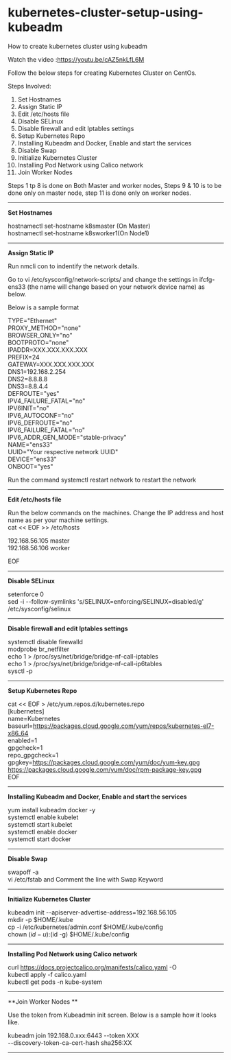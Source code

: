 # kubernetes-cluster-setup-using-kubeadm
How to create kubernetes cluster using kubeadm

Watch the video :https://youtu.be/cAZ5nkLfL6M

Follow the below steps for creating Kubernetes Cluster on CentOs.

Steps Involved:

1. Set Hostnames
2. Assign Static IP
3. Edit /etc/hosts file
4. Disable SELinux
5. Disable firewall and edit Iptables settings
6. Setup Kubernetes Repo
7. Installing Kubeadm and Docker, Enable and start the services
8. Disable Swap
9. Initialize Kubernetes Cluster
10. Installing Pod Network using Calico network
11. Join Worker Nodes

Steps 1 tp 8 is done on Both Master and worker nodes, Steps 9 & 10 is to be done only on master node, step 11 is done only on worker nodes.

-------------------------------------------------------

**Set Hostnames**

hostnamectl set-hostname k8smaster (On Master)<br />
hostnamectl set-hostname k8sworker1(On Node1)<br />

------------------------------------------------------

**Assign Static IP**

Run nmcli con to indentify the network details.<br />

Go to vi /etc/sysconfig/network-scripts/ and change the settings in ifcfg-ens33 (the name will change based on your network device name) as below. <br />

Below is a sample format <br />

TYPE="Ethernet"<br />
PROXY_METHOD="none"<br />
BROWSER_ONLY="no"<br />
BOOTPROTO="none"<br />
IPADDR=XXX.XXX.XXX.XXX<br />
PREFIX=24<br />
GATEWAY=XXX.XXX.XXX.XXX<br />
DNS1=192.168.2.254<br />
DNS2=8.8.8.8<br />
DNS3=8.8.4.4<br />
DEFROUTE="yes"<br />
IPV4_FAILURE_FATAL="no"<br />
IPV6INIT="no"<br />
IPV6_AUTOCONF="no"<br />
IPV6_DEFROUTE="no"<br />
IPV6_FAILURE_FATAL="no"<br />
IPV6_ADDR_GEN_MODE="stable-privacy"<br />
NAME="ens33"<br />
UUID="Your respective network UUID"<br />
DEVICE="ens33"<br />
ONBOOT="yes"<br />

Run the command  systemctl restart network to restart the network<br />

------------------------------------------------------------

**Edit /etc/hosts file**

Run the below commands on the machines. Change the IP address and host name as per your machine settings.<br />
cat << EOF >> /etc/hosts<br />

192.168.56.105 master<br />
192.168.56.106 worker<br />

EOF
  
-----------------------------------------------------------
  
**Disable SELinux**
  
setenforce 0<br />
sed -i --follow-symlinks 's/SELINUX=enforcing/SELINUX=disabled/g' /etc/sysconfig/selinux<br />

-----------------------------------------------------------
  
**Disable firewall and edit Iptables settings**
  
systemctl disable firewalld<br />
modprobe br_netfilter<br />
echo 1 > /proc/sys/net/bridge/bridge-nf-call-iptables<br />
echo 1 > /proc/sys/net/bridge/bridge-nf-call-ip6tables<br />
sysctl -p<br />
  
----------------------------------------------------------
  
**Setup Kubernetes Repo**

cat << EOF > /etc/yum.repos.d/kubernetes.repo<br />
[kubernetes]<br />
name=Kubernetes<br />
baseurl=https://packages.cloud.google.com/yum/repos/kubernetes-el7-x86_64<br />
enabled=1<br />
gpgcheck=1<br />
repo_gpgcheck=1<br />
gpgkey=https://packages.cloud.google.com/yum/doc/yum-key.gpg https://packages.cloud.google.com/yum/doc/rpm-package-key.gpg<br />
EOF<br />

---------------------------------------------------------
  
**Installing Kubeadm and Docker, Enable and start the services**
  
yum install kubeadm docker -y<br />
systemctl enable kubelet<br />
systemctl start kubelet<br />
systemctl enable docker<br />
systemctl start docker<br />
  
--------------------------------------------------------
  
**Disable Swap**
  
swapoff -a<br />
vi /etc/fstab and Comment the line with Swap Keyword<br />
  
-----------------------------------------------------
  
**Initialize Kubernetes Cluster**

kubeadm init --apiserver-advertise-address=192.168.56.105<br />
mkdir -p $HOME/.kube<br />
cp -i /etc/kubernetes/admin.conf $HOME/.kube/config<br />
chown $(id -u):$(id -g) $HOME/.kube/config<br />
  
------------------------------------------------------
  
**Installing Pod Network using Calico network**


curl https://docs.projectcalico.org/manifests/calico.yaml -O<br />
kubectl apply -f calico.yaml<br />
kubectl get pods -n kube-system<br />

----------------------------------------------------

  **Join Worker Nodes **
  
  Use the token from Kubeadmin init screen. Below is a sample how it looks like.<br />
  
  kubeadm join 192.168.0.xxx:6443 --token XXX\
        --discovery-token-ca-cert-hash sha256:XX<br />

  ---------------------------------------------------
